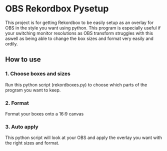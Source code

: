 # OBS Rekordbox Pysetup
This project is for getting Rekordbox to be easily setup as an overlay for OBS in the style you want using python. This program is especially useful if your switching monitor resolutions as OBS transform struggles with this aswell as being able to change the box sizes and format very easily and ordily.

## How to use
### 1. Choose boxes and sizes
Run this python script (rekordboxes.py) to choose which parts of the program you want to keep.

### 2. Format
Format your boxes onto a 16:9 canvas

### 3. Auto apply
This python script will look at your OBS and apply the overlay you want with the right sizes and format. 